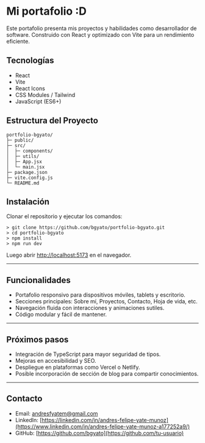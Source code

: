 # Mi portafolio :D

Este portafolio presenta mis proyectos y habilidades como desarrollador de software. Construido con React y optimizado con Vite para un rendimiento eficiente.


## Tecnologías

* React
* Vite
* React Icons
* CSS Modules / Tailwind
* JavaScript (ES6+)


## Estructura del Proyecto

```plaintext
portfolio-bgyato/
├─ public/
├─ src/
│  ├─ components/
│  ├─ utils/
│  ├─ App.jsx
│  └─ main.jsx
├─ package.json
├─ vite.config.js
└─ README.md
```

## Instalación

Clonar el repositorio y ejecutar los comandos:

```
> git clone https://github.com/bgyato/portfolio-bgyato.git
> cd portfolio-bgyato
> npm install
> npm run dev
```

Luego abrir [http://localhost:5173](http://localhost:5173) en el navegador.

---

## Funcionalidades

* Portafolio responsivo para dispositivos móviles, tablets y escritorio.
* Secciones principales: Sobre mí, Proyectos, Contacto, Hoja de vida, etc.
* Navegación fluida con interacciones y animaciones sutiles.
* Código modular y fácil de mantener.

---

## Próximos pasos

* Integración de TypeScript para mayor seguridad de tipos.
* Mejoras en accesibilidad y SEO.
* Despliegue en plataformas como Vercel o Netlify.
* Posible incorporación de sección de blog para compartir conocimientos.

---

## Contacto

* Email: [andresfyatem@gmail.com](mailto:andresfyatem@gmail.com)
* LinkedIn: [https://linkedin.com/in/andres-felipe-yate-munoz](https://www.linkedin.com/in/andres-felipe-yate-munoz-a177252a9/)
* GitHub: [https://github.com/bgyato](https://github.com/tu-usuario)
